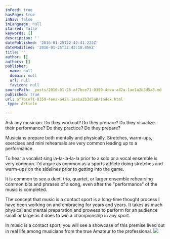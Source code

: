 ```yaml
---
inFeed: true
hasPage: true
inNav: false
inLanguage: null
starred: false
keywords: []
description: ''
datePublished: '2016-01-25T22:42:41.222Z'
dateModified: '2016-01-25T22:42:18.456Z'
title: ''
author: []
authors: []
publisher:
  name: null
  domain: null
  url: null
  favicon: null
sourcePath: _posts/2016-01-25-af7bce71-0359-4eea-a42a-1ae1a2b3d5a8.md
published: true
url: af7bce71-0359-4eea-a42a-1ae1a2b3d5a8/index.html
_type: Article

---
```

Ask any musician. Do they workout? Do they prepare? Do they visualize their performance? Do they practice? Do they prepare?

Musicians prepare both mentally and physically. Stretches, warm-ups, exercises and mini rehearsals are very common leading up to a performance. 

To hear a vocalist sing la-la-la-la-la prior to a solo or a vocal ensemble is very common. I'd argue as common as a sports athlete doing stretches and warm-ups on the sidelines prior to getting into the game.

It is common to see a duet, trio, quartet, or larger ensemble rehearsing common bits and phrases of a song, even after the "performance" of the music is completed.

The concept that music is a contact sport is a long-time thought process I have been working on and embracing for years and years. It takes as much physical and mental preparation and prowess to perform for an audience small or large as it does to win a championship in any sport.

In music is a contact sport, you will see a showcase of this premise lived out in real life among musicians from the true Amateur to the professional.
![](https://the-grid-user-content.s3-us-west-2.amazonaws.com/6cc0ad0e-7ea5-49d9-b65a-053c8d6a18d0.jpg)